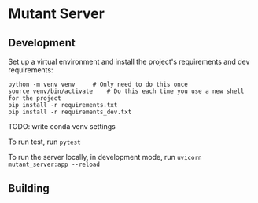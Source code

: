 # Mutant Server

## Development

Set up a virtual environment and install the project's requirements
and dev requirements:

```
python -m venv venv     # Only need to do this once
source venv/bin/activate    # Do this each time you use a new shell for the project
pip install -r requirements.txt
pip install -r requirements_dev.txt
```
TODO: write conda venv settings

To run test, run `pytest`

To run the server locally, in development mode, run `uvicorn mutant_server:app --reload`

## Building